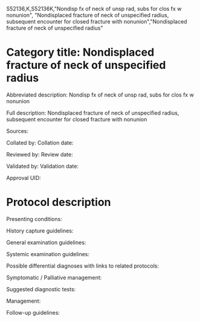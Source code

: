 S52136,K,S52136K,"Nondisp fx of neck of unsp rad, subs for clos fx w nonunion", "Nondisplaced fracture of neck of unspecified radius, subsequent encounter for closed fracture with nonunion","Nondisplaced fracture of neck of unspecified radius"
# Category title: Nondisplaced fracture of neck of unspecified radius

Abbreviated description: Nondisp fx of neck of unsp rad, subs for clos fx w nonunion

Full description: Nondisplaced fracture of neck of unspecified radius, subsequent encounter for closed fracture with nonunion

Sources:

Collated by:
Collation date:

Reviewed by:
Review date:

Validated by:
Validation date:

Approval UID:

# Protocol description

Presenting conditions:

History capture guidelines:

General examination guidelines:

Systemic examination guidelines:

Possible differential diagnoses with links to related protocols:

Symptomatic / Palliative management:

Suggested diagnostic tests:

Management:

Follow-up guidelines:
